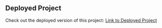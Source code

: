 ## Deployed Project

Check out the deployed version of this project:
[Link to Deployed Project](https://diya-sarvaiya.github.io/dream-home/)

